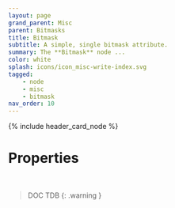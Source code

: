 ```yaml
---
layout: page
grand_parent: Misc
parent: Bitmasks
title: Bitmask
subtitle: A simple, single bitmask attribute.
summary: The **Bitmask** node ...
color: white
splash: icons/icon_misc-write-index.svg
tagged: 
    - node
    - misc
    - bitmask
nav_order: 10
---
```


{% include header_card_node %}

# Properties
<br>

> DOC TDB
{: .warning }